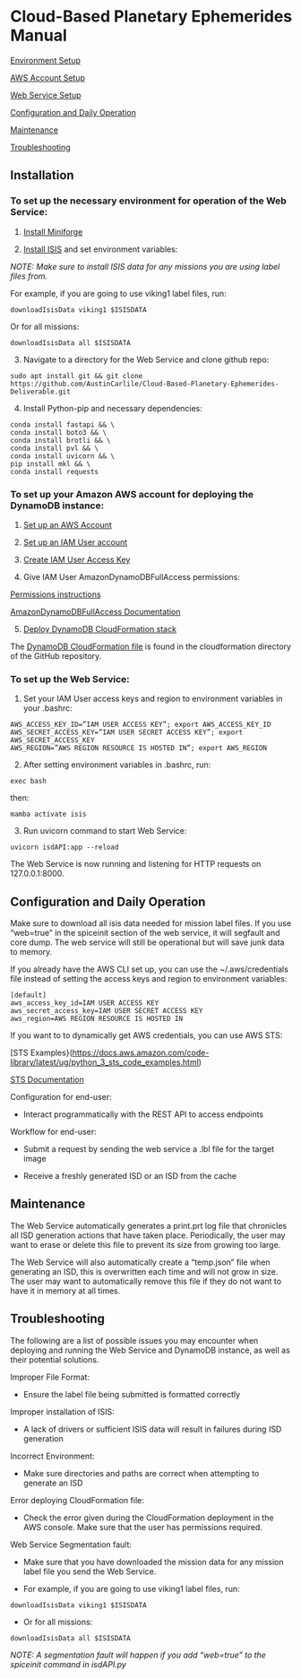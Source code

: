 # Cloud-Based Planetary Ephemerides Manual

[Environment Setup](#to-set-up-the-necessary-environment-for-operation-of-the-web-service)

[AWS Account Setup](#to-set-up-your-Amazon-AWS-account-for-deploying-the-dynamodb-instance)

[Web Service Setup](#to-set-up-the-web-service)

[Configuration and Daily Operation](##configuration-and-daily-operation)

[Maintenance](#maintenance)

[Troubleshooting](#troubleshooting)

## Installation

### To set up the necessary environment for operation of the Web Service:


1. [Install Miniforge](https://github.com/conda-forge/miniforge)


2. [Install ISIS](https://astrogeology.usgs.gov/docs/how-to-guides/environment-setup-and-maintenance/installing-isis-via-anaconda/) and set environment variables:

_NOTE: Make sure to install ISIS data for any missions you are using label files from._

For example, if you are going to use viking1 label files, run: 
```
downloadIsisData viking1 $ISISDATA
```
Or for all missions:
```
downloadIsisData all $ISISDATA
```


3. Navigate to a directory for the Web Service and clone github repo:
```
sudo apt install git && git clone https://github.com/AustinCarlile/Cloud-Based-Planetary-Ephemerides-Deliverable.git
```


4. Install Python-pip and necessary dependencies:
```
conda install fastapi && \
conda install boto3 && \
conda install brotli && \
conda install pvl && \
conda install uvicorn && \
pip install mkl && \
conda install requests
```


### To set up your Amazon AWS account for deploying the DynamoDB instance:

1. [Set up an AWS Account](https://docs.aws.amazon.com/accounts/latest/reference/manage-acct-creating.html)

2. [Set up an IAM User account](https://docs.aws.amazon.com/IAM/latest/UserGuide/id_users_create.html)

3. [Create IAM User Access Key](https://docs.aws.amazon.com/keyspaces/latest/devguide/create.keypair.html)

4. Give IAM User AmazonDynamoDBFullAccess permissions:

[Permissions instructions](https://docs.aws.amazon.com/IAM/latest/UserGuide/access_policies_manage-attach-detach.html)

[AmazonDynamoDBFullAccess Documentation](https://docs.aws.amazon.com/aws-managed-policy/latest/reference/AmazonDynamoDBFullAccess.html)


5. [Deploy DynamoDB CloudFormation stack](https://docs.aws.amazon.com/AWSCloudFormation/latest/UserGuide/cfn-console-create-stack.html)

The [DynamoDB CloudFormation file](cloudformation/dynamo.yml) is found in the cloudformation directory of the GitHub repository.


### To set up the Web Service:

1. Set your IAM User access keys and region to environment variables in your .bashrc:
```
AWS_ACCESS_KEY_ID=”IAM USER ACCESS KEY”; export AWS_ACCESS_KEY_ID
AWS_SECRET_ACCESS_KEY=”IAM USER SECRET ACCESS KEY”; export AWS_SECRET_ACCESS_KEY
AWS_REGION=”AWS REGION RESOURCE IS HOSTED IN”; export AWS_REGION
```


2. After setting environment variables in .bashrc, run: 
```
exec bash
```
then: 
```
mamba activate isis
```


3. Run uvicorn command to start Web Service:
```
uvicorn isdAPI:app --reload
```


The Web Service is now running and listening for HTTP requests on 127.0.0.1:8000.


## Configuration and Daily Operation

Make sure to download all isis data needed for mission label files. If you use “web=true” in the spiceinit section of the web service, it will segfault and core dump. The web service will still be operational but will save junk data to memory.


If you already have the AWS CLI set up, you can use the ~/.aws/credentials file instead of setting the access keys and region to environment variables:
```
[default]
aws_access_key_id=IAM USER ACCESS KEY
aws_secret_access_key=IAM USER SECRET ACCESS KEY
aws_region=AWS REGION RESOURCE IS HOSTED IN
```


If you want to to dynamically get AWS credentials, you can use AWS STS:

[STS Examples}(https://docs.aws.amazon.com/code-library/latest/ug/python_3_sts_code_examples.html)

[STS Documentation](https://botocore.amazonaws.com/v1/documentation/api/latest/reference/services/sts.html)


Configuration for end-user:

* Interact programmatically with the REST API to access endpoints


Workflow for end-user:

* Submit a request by sending the web service a .lbl file for the target image

* Receive a freshly generated ISD or an ISD from the cache


## Maintenance

The Web Service automatically generates a print.prt log file that chronicles all ISD generation actions that have taken place. Periodically, the user may want to erase or delete this file to prevent its size from growing too large.

The Web Service will also automatically create a “temp.json” file when generating an ISD, this is overwritten each time and will not grow in size. The user may want to automatically remove this file if they do not want to have it in memory at all times.


## Troubleshooting

The following are a list of possible issues you may encounter when deploying and running the Web Service and DynamoDB instance, as well as their potential solutions.


Improper File Format:
  
* Ensure the label file being submitted is formatted correctly
  
Improper installation of ISIS:

* A lack of drivers or sufficient ISIS data will result in failures during ISD generation
  
Incorrect Environment:
  
* Make sure directories and paths are correct when attempting to generate an ISD
  
Error deploying CloudFormation file:
  
* Check the error given during the CloudFormation deployment in the AWS console. Make sure that the user has permissions required.

Web Service Segmentation fault:
  
* Make sure that you have downloaded the mission data for any mission label file you send the Web Service.
  
* For example, if you are going to use viking1 label files, run: 
```
downloadIsisData viking1 $ISISDATA
```
* Or for all missions:
```
downloadIsisData all $ISISDATA
```
_NOTE: A segmentation fault will happen if you add “web=true” to the spiceinit command in isdAPI.py_
